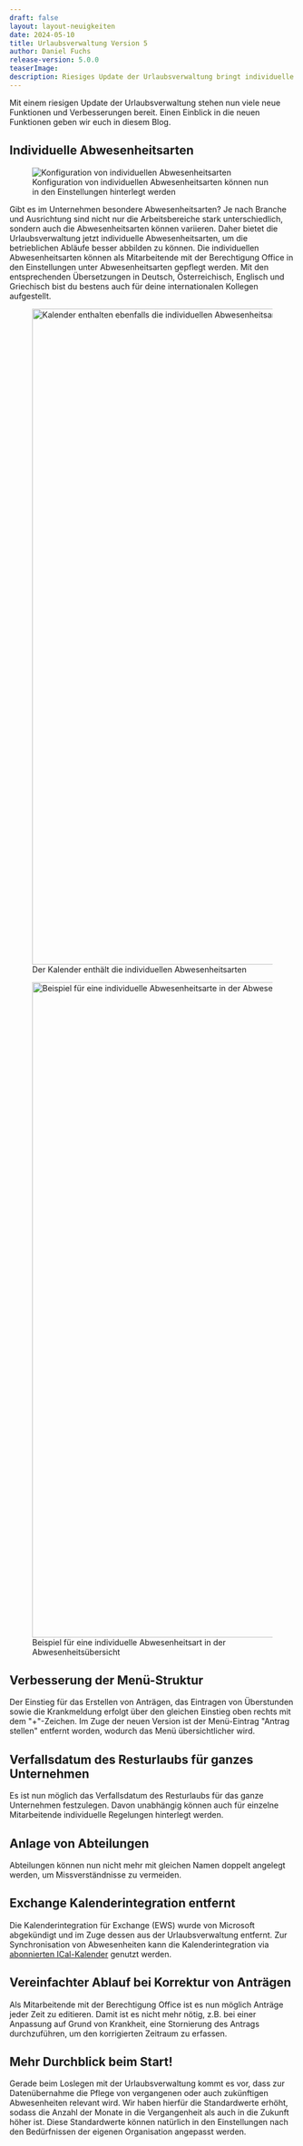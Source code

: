 ```yaml
---
draft: false
layout: layout-neuigkeiten
date: 2024-05-10
title: Urlaubsverwaltung Version 5
author: Daniel Fuchs
release-version: 5.0.0
teaserImage: 
description: Riesiges Update der Urlaubsverwaltung bringt individuelle Abwesenheitsarten und vieles mehr
---
```


Mit einem riesigen Update der Urlaubsverwaltung stehen nun viele neue Funktionen und Verbesserungen bereit.
Einen Einblick in die neuen Funktionen geben wir euch in diesem Blog.

<!-- more -->

## Individuelle Abwesenheitsarten

<div class="flex my-8">
    <figure>
        <picture>
            <source srcset="individuelle-abwesenheitsarten-einstellungen.avif" type="image/avif" />
            <img
              src="individuelle-abwesenheitsarten-einstellungen.png"
              alt="Konfiguration von individuellen Abwesenheitsarten"
              decoding="async"
              loading="lazy"
              class="rounded-lg"
            />
        </picture>
        <figcaption class="text-sm text-center">Konfiguration von individuellen Abwesenheitsarten können nun in den Einstellungen hinterlegt werden</figcaption>
    </figure>
</div>

Gibt es im Unternehmen besondere Abwesenheitsarten? Je nach Branche und Ausrichtung sind nicht nur die Arbeitsbereiche stark unterschiedlich, sondern auch die Abwesenheitsarten können variieren. Daher bietet die Urlaubsverwaltung jetzt individuelle Abwesenheitsarten, um die betrieblichen Abläufe besser abbilden zu können. Die individuellen Abwesenheitsarten können als Mitarbeitende mit der Berechtigung Office in den Einstellungen unter Abwesenheitsarten gepflegt werden. Mit den entsprechenden Übersetzungen in Deutsch, Österreichisch, Englisch und Griechisch bist du bestens auch für deine internationalen Kollegen aufgestellt.

<div class="my-8 flex flex-col gap-4 md:flex-row">
    <figure>
        <picture>
            <source srcset="individuelle-abwesenheitsarten-kalender.avif" type="image/avif" />
            <img
              src="individuelle-abwesenheitsarten-kalender.png"
              alt="Kalender enthalten ebenfalls die individuellen Abwesenheitsarten"
              width="1440"
              height="1157"
              decoding="async"
              loading="lazy"
              class="rounded-lg"
            />
        </picture>
        <figcaption class="text-sm text-center">Der Kalender enthält die individuellen Abwesenheitsarten</figcaption>
    </figure>
        <figure>
        <picture>
            <source srcset="individuelle-abwesenheitsarten-abwesenheitsuebersicht.avif" type="image/avif" />
            <img
              src="individuelle-abwesenheitsarten-abwesenheitsuebersicht.png"
              alt="Beispiel für eine individuelle Abwesenheitsarte in der Abwesenheitsübersicht"
              width="1440"
              height="1156"
              decoding="async"
              loading="lazy"
              class="rounded-lg"
            />
        </picture>
        <figcaption class="text-sm text-center">Beispiel für eine individuelle Abwesenheitsart in der Abwesenheitsübersicht</figcaption>
    </figure>
</div>

## Verbesserung der Menü-Struktur

Der Einstieg für das Erstellen von Anträgen, das Eintragen von Überstunden sowie die Krankmeldung erfolgt über den gleichen Einstieg oben rechts mit dem "+"-Zeichen. Im Zuge der neuen Version ist der Menü-Eintrag "Antrag stellen" entfernt worden, wodurch das Menü übersichtlicher wird.

## Verfallsdatum des Resturlaubs für ganzes Unternehmen

Es ist nun möglich das Verfallsdatum des Resturlaubs für das ganze Unternehmen festzulegen. Davon unabhängig können auch für einzelne Mitarbeitende individuelle Regelungen hinterlegt werden.

## Anlage von Abteilungen

Abteilungen können nun nicht mehr mit gleichen Namen doppelt angelegt werden, um Missverständnisse zu vermeiden.

## Exchange Kalenderintegration entfernt

Die Kalenderintegration für Exchange (EWS) wurde von Microsoft abgekündigt und im Zuge dessen aus der Urlaubsverwaltung entfernt. Zur Synchronisation von Abwesenheiten kann die Kalenderintegration via [abonnierten ICal-Kalender](https://urlaubsverwaltung.cloud/hilfe/kalender/) genutzt werden.

## Vereinfachter Ablauf bei Korrektur von Anträgen

Als Mitarbeitende mit der Berechtigung Office ist es nun möglich Anträge jeder Zeit zu editieren. Damit ist es nicht mehr nötig, z.B. bei einer Anpassung auf Grund von Krankheit, eine Stornierung des Antrags durchzuführen, um den korrigierten Zeitraum zu erfassen.

## Mehr Durchblick beim Start!

Gerade beim Loslegen mit der Urlaubsverwaltung kommt es vor, dass zur Datenübernahme die Pflege von vergangenen oder auch zukünftigen Abwesenheiten relevant wird. Wir haben hierfür die Standardwerte erhöht, sodass die Anzahl der Monate in die Vergangenheit als auch in die Zukunft höher ist. Diese Standardwerte können natürlich in den Einstellungen nach den Bedürfnissen der eigenen Organisation angepasst werden.
